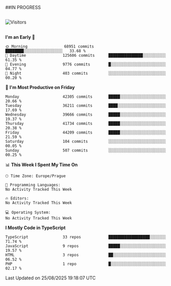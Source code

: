 ##IN PROGRESS
##
![Visitors](https://komarev.com/ghpvc/?username=petrbui&style=for-the-badge&label=Visitors+👀)



##
<!--
[![My GitHub stats](https://github-readme-stats.vercel.app/api?username=petrbui&theme=github_dark)](https://github.com/anuraghazra/github-readme-stats)

[![My wakatime stats](https://github-readme-stats.vercel.app/api/wakatime?username=petrbui&theme=github_dark)](https://github.com/anuraghazra/github-readme-stats)
-->
<!--START_SECTION:waka-->
**I'm an Early 🐤** 

```text
🌞 Morning                68951 commits       ████████░░░░░░░░░░░░░░░░░   33.68 % 
🌆 Daytime                125606 commits      ███████████████░░░░░░░░░░   61.35 % 
🌃 Evening                9776 commits        █░░░░░░░░░░░░░░░░░░░░░░░░   04.77 % 
🌙 Night                  403 commits         ░░░░░░░░░░░░░░░░░░░░░░░░░   00.20 % 
```
📅 **I'm Most Productive on Friday** 

```text
Monday                   42305 commits       █████░░░░░░░░░░░░░░░░░░░░   20.66 % 
Tuesday                  36211 commits       ████░░░░░░░░░░░░░░░░░░░░░   17.69 % 
Wednesday                39666 commits       █████░░░░░░░░░░░░░░░░░░░░   19.37 % 
Thursday                 41734 commits       █████░░░░░░░░░░░░░░░░░░░░   20.38 % 
Friday                   44209 commits       █████░░░░░░░░░░░░░░░░░░░░   21.59 % 
Saturday                 104 commits         ░░░░░░░░░░░░░░░░░░░░░░░░░   00.05 % 
Sunday                   507 commits         ░░░░░░░░░░░░░░░░░░░░░░░░░   00.25 % 
```


📊 **This Week I Spent My Time On** 

```text
🕑︎ Time Zone: Europe/Prague

💬 Programming Languages: 
No Activity Tracked This Week

🔥 Editors: 
No Activity Tracked This Week

💻 Operating System: 
No Activity Tracked This Week
```

**I Mostly Code in TypeScript** 

```text
TypeScript               33 repos            ██████████████████░░░░░░░   71.74 % 
JavaScript               9 repos             █████░░░░░░░░░░░░░░░░░░░░   19.57 % 
HTML                     3 repos             ██░░░░░░░░░░░░░░░░░░░░░░░   06.52 % 
PHP                      1 repo              █░░░░░░░░░░░░░░░░░░░░░░░░   02.17 % 
```




 Last Updated on 25/08/2025 19:18:07 UTC
<!--END_SECTION:waka-->
